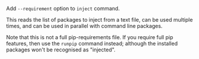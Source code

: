 Add `--requirement` option to `inject` command.

This reads the list of packages to inject from a text file,
can be used multiple times,
and can be used in parallel with command line packages.

Note that this is not a full pip-requirements file.
If you require full pip features, then use the `runpip` command instead;
although the installed packages won't be recognised as "injected".
